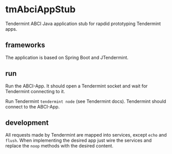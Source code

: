 # tmAbciAppStub
Tendermint ABCI Java application stub for rapdid prototyping Tendermint apps.

## frameworks
The application is based on Spring Boot and JTendermint.

## run

Run the ABCI-App. It should open a Tendermint socket and wait for Tendermint connecting to it.

Run Tendermint `tendermint node` (see Tendermint docs). Tendermint should connect to the ABCI-App.

## development
All requests made by Tendermint are mapped into services, except `echo` and `flush`.
When implementing the desired app just wire the services and replace the `noop` methods with the desired content. 